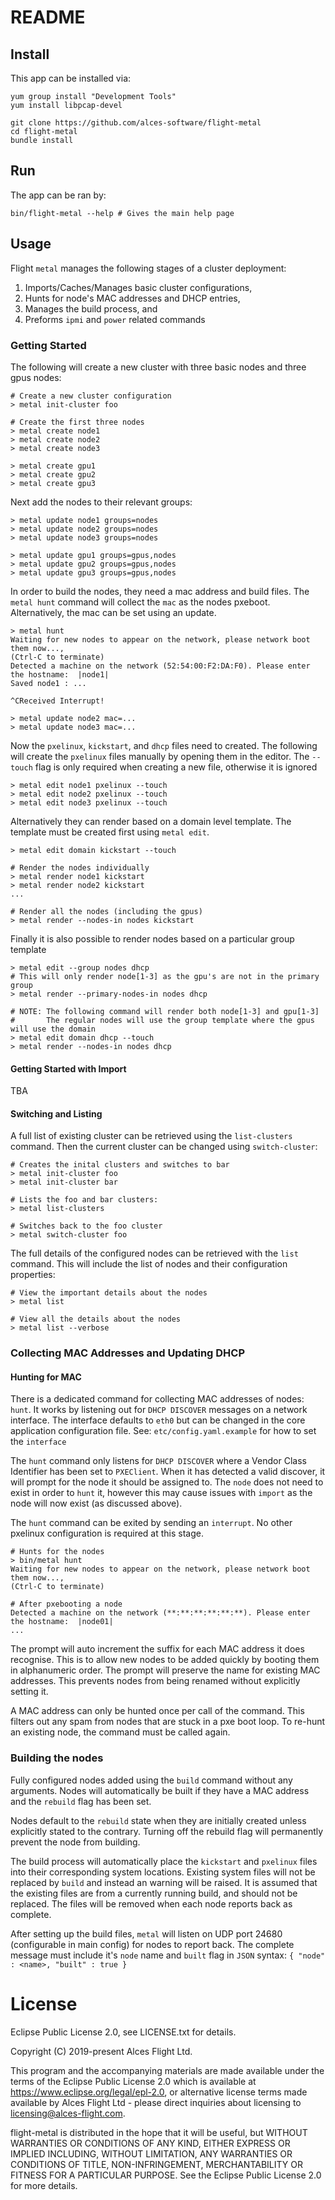 # README

## Install

This app can be installed via:
```
yum group install "Development Tools"
yum install libpcap-devel

git clone https://github.com/alces-software/flight-metal
cd flight-metal 
bundle install
```

## Run

The app can be ran by:
```
bin/flight-metal --help # Gives the main help page
```

## Usage

Flight `metal` manages the following stages of a cluster deployment:
1. Imports/Caches/Manages basic cluster configurations,
2. Hunts for node's MAC addresses and DHCP entries,
3. Manages the build process, and
4. Preforms `ipmi` and `power` related commands

### Getting Started

The following will create a new cluster with three basic nodes and three gpus nodes:

```
# Create a new cluster configuration
> metal init-cluster foo

# Create the first three nodes
> metal create node1
> metal create node2
> metal create node3

> metal create gpu1
> metal create gpu2
> metal create gpu3
```

Next add the nodes to their relevant groups:

```
> metal update node1 groups=nodes
> metal update node2 groups=nodes
> metal update node3 groups=nodes

> metal update gpu1 groups=gpus,nodes
> metal update gpu2 groups=gpus,nodes
> metal update gpu3 groups=gpus,nodes
```

In order to build the nodes, they need a mac address and build files. The `metal hunt` command will collect the `mac` as the nodes pxeboot. Alternatively, the mac can be set using an update.

```
> metal hunt
Waiting for new nodes to appear on the network, please network boot them now...,
(Ctrl-C to terminate)
Detected a machine on the network (52:54:00:F2:DA:F0). Please enter the hostname:  |node1|
Saved node1 : ...

^CReceived Interrupt!

> metal update node2 mac=...
> metal update node3 mac=...
```

Now the `pxelinux`, `kickstart`, and `dhcp` files need to created. The following will create the `pxelinux` files manually by opening them in the editor. The `--touch` flag is only required when creating a new file, otherwise it is ignored

```
> metal edit node1 pxelinux --touch
> metal edit node2 pxelinux --touch
> metal edit node3 pxelinux --touch
```

Alternatively they can render based on a domain level template. The template must be created first using `metal edit`.

```
> metal edit domain kickstart --touch

# Render the nodes individually
> metal render node1 kickstart
> metal render node2 kickstart
...

# Render all the nodes (including the gpus)
> metal render --nodes-in nodes kickstart
```

Finally it is also possible to render nodes based on a particular group template

```
> metal edit --group nodes dhcp
# This will only render node[1-3] as the gpu's are not in the primary group
> metal render --primary-nodes-in nodes dhcp

# NOTE: The following command will render both node[1-3] and gpu[1-3]
#       The regular nodes will use the group template where the gpus will use the domain
> metal edit domain dhcp --touch
> metal render --nodes-in nodes dhcp
```

#### Getting Started with Import

TBA


#### Switching and Listing

A full list of existing cluster can be retrieved using the `list-clusters` command. Then the current cluster can be changed using `switch-cluster`:

```
# Creates the inital clusters and switches to bar
> metal init-cluster foo
> metal init-cluster bar

# Lists the foo and bar clusters:
> metal list-clusters

# Switches back to the foo cluster
> metal switch-cluster foo
```

The full details of the configured nodes can be retrieved with the `list` command. This will include the list of nodes and their configuration properties:

```
# View the important details about the nodes
> metal list

# View all the details about the nodes
> metal list --verbose
```

### Collecting MAC Addresses and Updating DHCP
#### Hunting for MAC

There is a dedicated command for collecting MAC addresses of nodes: `hunt`. It works by listening out for `DHCP DISCOVER` messages on a network interface. The interface defaults to `eth0` but can be changed in the core application configuration file.
See: `etc/config.yaml.example` for how to set the `interface`

The `hunt` command only listens for `DHCP DISCOVER` where a Vendor Class Identifier has been set to `PXEClient`. When it has detected a valid discover, it will prompt for the node it should be assigned to. The `node` does not need to exist in order to `hunt` it, however this may cause issues with `import` as the node will now exist (as discussed above).

The `hunt` command can be exited by sending an `interrupt`. No other pxelinux configuration is required at this stage.

```
# Hunts for the nodes
> bin/metal hunt
Waiting for new nodes to appear on the network, please network boot them now...,
(Ctrl-C to terminate)

# After pxebooting a node
Detected a machine on the network (**:**:**:**:**:**). Please enter the hostname:  |node01|
...
```

The prompt will auto increment the suffix for each MAC address it does recognise. This is to allow new nodes to be added quickly by booting them in alphanumeric order. The prompt will preserve the name for existing MAC addresses. This prevents nodes from being renamed without explicitly setting it.

A MAC address can only be hunted once per call of the command. This filters out any spam from nodes that are stuck in a pxe boot loop. To re-hunt an existing node, the command must be called again.

### Building the nodes

Fully configured nodes added using the `build` command without any arguments. Nodes will automatically be built if they have a MAC address and the `rebuild` flag has been set.

Nodes default to the `rebuild` state when they are initially created unless explicitly stated to the contrary. Turning off the rebuild flag will permanently prevent the node from building.

The build process will automatically place the `kickstart` and `pxelinux` files into their corresponding system locations. Existing system files will not be replaced by `build` and instead an warning will be raised. It is assumed that the existing files are from a currently running build, and should not be replaced. The files will be removed when each node reports back as complete.

After setting up the build files, `metal` will listen on UDP port 24680 (configurable in main config) for nodes to report back. The complete message must include it's `node` name and `built` flag in `JSON` syntax: `{ "node" : <name>, "built" : true }`

# License
Eclipse Public License 2.0, see LICENSE.txt for details.

Copyright (C) 2019-present Alces Flight Ltd.

This program and the accompanying materials are made available under the terms of the Eclipse Public License 2.0 which is available at https://www.eclipse.org/legal/epl-2.0, or alternative license terms made available by Alces Flight Ltd - please direct inquiries about licensing to licensing@alces-flight.com.

flight-metal is distributed in the hope that it will be useful, but WITHOUT WARRANTIES OR CONDITIONS OF ANY KIND, EITHER EXPRESS OR IMPLIED INCLUDING, WITHOUT LIMITATION, ANY WARRANTIES OR CONDITIONS OF TITLE, NON-INFRINGEMENT, MERCHANTABILITY OR FITNESS FOR A PARTICULAR PURPOSE. See the Eclipse Public License 2.0 for more details.


